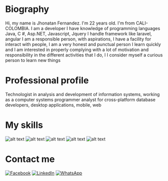 # Biography

Hi, my name is Jhonatan Fernandez. I'm 22 years old. I'm from CALI-COLOMBIA.
I am a developer I have knowledge of programming languages Java, C #, Asp.NET, Javascript, Jquery I handle framework like laravel, angular
I am a responsible person, with aspirations, I have a facility for
interact with people, I am a very honest and punctual person
I learn quickly and I am interested in properly complying with
a lot of motivation and responsibility in the different activities that I do, I
I consider myself a curious person to learn new things

# Professional profile
Technologist in analysis and development of information systems,
working as a computer systems programmer analyst for
cross-platform database developers, desktop applications,
mobile, web 

# My skills
![alt text](http://url/to/img.png)
![alt text](http://url/to/img.png)
![alt text](http://url/to/img.png)
![alt text](http://url/to/img.png)
![alt text](http://url/to/img.png)
# Contact me 
[![Facebook](https://img.shields.io/badge/Facebook-@jhonatan%20fernandez-1877F2?style=for-the-badge&logo=facebook&logoColor=white&labelColor=101010)](https://www.facebook.com/jhonatan.fernandez.munos)
[![LinkedIn](https://img.shields.io/badge/LinkedIn-0077B5?style=for-the-badge&logo=linkedin&logoColor=white)](https://www.facebook.com/ukikuapp)
[![WhatsApp](https://img.shields.io/badge/WhatsApp-25D366?style=for-the-badge&logo=whatsapp&logoColor=white)](https://www.facebook.com/ukikuapp)
